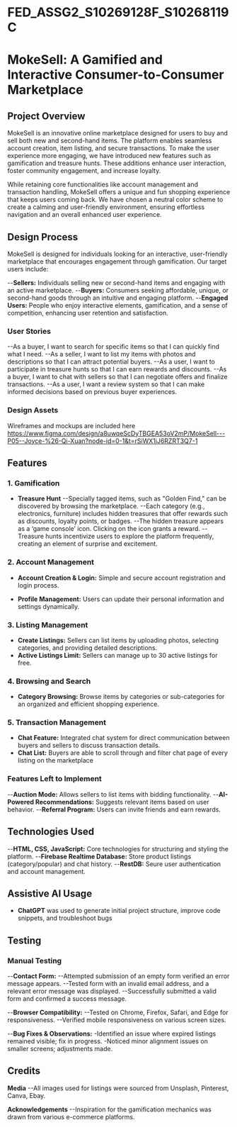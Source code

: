 # FED_ASSG2_S10269128F_S10268119C
# MokeSell: A Gamified and Interactive Consumer-to-Consumer Marketplace

## Project Overview
MokeSell is an innovative online marketplace designed for users to buy and sell both new and second-hand items. The platform enables seamless account creation, item listing, and secure transactions. To make the user experience more engaging, we have introduced new features such as gamification and treasure hunts. These additions enhance user interaction, foster community engagement, and increase loyalty.

While retaining core functionalities like account management and transaction handling, MokeSell offers a unique and fun shopping experience that keeps users coming back. We have chosen a neutral color scheme to create a calming and user-friendly environment, ensuring effortless navigation and an overall enhanced user experience.

## Design Process
MokeSell is designed for individuals looking for an interactive, user-friendly marketplace that encourages engagement through gamification. Our target users include:

--**Sellers:** Individuals selling new or second-hand items and engaging with an active marketplace.
--**Buyers:** Consumers seeking affordable, unique, or second-hand goods through an intuitive and engaging platform.
--**Engaged Users:** People who enjoy interactive elements, gamification, and a sense of competition, enhancing user retention and satisfaction.

### User Stories
--As a buyer, I want to search for specific items so that I can quickly find what I need.
--As a seller, I want to list my items with photos and descriptions so that I can attract potential buyers.
--As a user, I want to participate in treasure hunts so that I can earn rewards and discounts.
--As a buyer, I want to chat with sellers so that I can negotiate offers and finalize transactions.
--As a user, I want a review system so that I can make informed decisions based on previous buyer experiences.

### Design Assets
Wireframes and mockups are included here https://www.figma.com/design/a8uwqeScDyTBGEA53oV2mP/MokeSell---P05--Joyce-%26-Qi-Xuan?node-id=0-1&t=rSiWX1jJ6RZRT3Q7-1


## Features
### 1. Gamification
- **Treasure Hunt**
--Specially tagged items, such as "Golden Find," can be discovered by browsing the marketplace.
--Each category (e.g., electronics, furniture) includes hidden treasures that offer rewards such as discounts, loyalty points, or badges.
--The hidden treasure appears as a ‘game console’ icon. Clicking on the icon grants a reward.
--Treasure hunts incentivize users to explore the platform frequently, creating an element of surprise and excitement.

### 2. Account Management
- **Account Creation & Login:** Simple and secure account registration and login process.

- **Profile Management:** Users can update their personal information and settings dynamically.

### 3. Listing Management
- **Create Listings:** Sellers can list items by uploading photos, selecting categories, and providing detailed descriptions.
- **Active Listings Limit:** Sellers can manage up to 30 active listings for free.

### 4. Browsing and Search
- **Category Browsing:** Browse items by categories or sub-categories for an organized and efficient shopping experience.

### 5. Transaction Management
- **Chat Feature:** Integrated chat system for direct communication between buyers and sellers to discuss transaction details.
- **Chat List:** Buyers are able to scroll through and filter chat page of every listing on the marketplace
  
### Features Left to Implement
--**Auction Mode:** Allows sellers to list items with bidding functionality.
--**AI-Powered Recommendations:** Suggests relevant items based on user behavior.
--**Referral Program:** Users can invite friends and earn rewards.

## Technologies Used
--**HTML, CSS, JavaScript:** Core technologies for structuring and styling the platform.
--**Firebase Realtime Database:** Store product listings (category/popular) and chat history.
--**RestDB:** Seure user authentication and account management.

## Assistive AI Usage
- **ChatGPT** was used to generate initial project structure, improve code snippets, and troubleshoot bugs
  

## Testing
### Manual Testing
--**Contact Form:** 
--Attempted submission of an empty form verified an error message appears.
--Tested form with an invalid email address, and a relevant error message was displayed.
--Successfully submitted a valid form and confirmed a success message.

--**Browser Compatibility:** 
--Tested on Chrome, Firefox, Safari, and Edge for responsiveness.
--Verified mobile responsiveness on various screen sizes.

--**Bug Fixes & Observations:**
-Identified an issue where expired listings remained visible; fix in progress.
-Noticed minor alignment issues on smaller screens; adjustments made.

## Credits
**Media** 
--All images used for listings were sourced from Unsplash, Pinterest, Canva, Ebay.

**Acknowledgements** 
--Inspiration for the gamification mechanics was drawn from various e-commerce platforms.